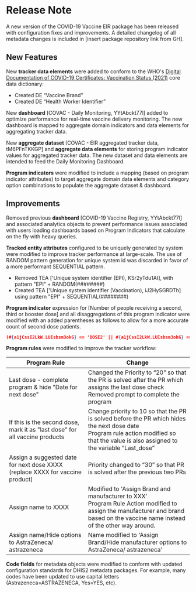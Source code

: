 # Release Note

A new version of the COVID-19 Vaccine EIR package has been released with configuration fixes and improvements. A detailed changelog of all metadata changes is included in [insert package repository link from GH].  

## New Features

New **tracker data elements** were added to conform to the WHO's [Digital Documentation of COVID-19 Certificates: Vaccination Status (2021)](https://www.who.int/publications/i/item/WHO-2019-nCoV-Digital_certificates-vaccination-data_dictionary-2021.1) core data dictionary:

* Created DE “Vaccine Brand”
* Created DE “Health Worker Identifier”

New **dashboard** [COVAC - Daily Monitoring, YYtAbckt77l] added to optimize performance for real-time vaccine delivery monitoring. The new dashboard is mapped to aggregate domain indicators and data elements for aggregating tracker data.

New **aggregate dataset** [COVAC - EIR aggregated tracker data, tM6PFnTKKGP] and **aggregate data elements** for storing program indicator values for aggregated tracker data. The new dataset and data elements are intended to feed the Daily Monitoring Dashboard.

**Program indicators** were modified to include a mapping (based on program indicator attributes) to target aggregate domain data elements and category option combinations to populate the aggregate dataset & dashboard.

## Improvements

Removed previous **dashboard** [COVID-19 Vaccine Registry, YYtAbckt77l] and associated analytics objects to prevent performance issues associated with users loading dashboards based on Program Indicators that calculate on the fly with heavy queries.

**Tracked entity attributes** configured to be uniquely generated by system were modified to improve tracker performance at large-scale. The use of RANDOM pattern generation for unique system id was discarded in favor of a more performant SEQUENTIAL pattern.

* Removed TEA ['Unique system identifier (EPI), KSr2yTdu1AI], with pattern "EPI" + RANDOM(########)
* Created TEA ['Unique system identifier (Vaccination), iJ2HySGRDTh] using pattern "EPI" + SEQUENTIAL(########)

**Program indicator** expression for [Number of people receiving a second, third or booster dose] and all disaggregations of this program indicator were modified with an added parentheses as follows to allow for a more accurate count of second dose patients.

```json
(#{a1jCssI2LkW.LUIsbsm3okG} == 'DOSE2' || #{a1jCssI2LkW.LUIsbsm3okG} == 'DOSE3' || #{a1jCssI2LkW.LUIsbsm3okG} == 'BOOSTER') && **(**#{a1jCssI2LkW.bbnyNYD1wgS} == 'ASTRAZENECA' || #{a1jCssI2LkW.bbnyNYD1wgS} == 'BIONTECHPFIZER' || #{a1jCssI2LkW.bbnyNYD1wgS} == 'MODERNA' || #{a1jCssI2LkW.bbnyNYD1wgS} == 'GAMALEYA' || #{a1jCssI2LkW.bbnyNYD1wgS} == 'SINOPHARM'**)** && V{program_stage_id} == 'a1jCssI2LkW'
```

**Program rules** were modified to improve the tracker workflow:

| Program Rule                                                 | Change                                                       |
| ------------------------------------------------------------ | ------------------------------------------------------------ |
| Last dose - complete program & hide "Date for next dose"     | Changed the Priority to “20” so that the PR is solved after the PR which assigns the last dose check </br> Removed prompt to complete the program |
| If this is the second dose, mark it as "last dose" for all vaccine products | Change priority to 10 so that the PR is solved before the PR which hides the next dose date </br> Program rule action modified so that the value is also assigned to the variable “Last_dose” |
| Assign a suggested date for next dose XXXX (replace XXXX for vaccine product) | Priority changed to “30” so that PR is solved after the previous two PRs |
| Assign name to XXXX                                          | Modified to 'Assign Brand and manufacturer to XXX' </br> Program Rule Action modified to assign the manufacturer and brand based on the vaccine name instead of the other way around. |
| Assign name/Hide options to AstraZeneca/ astrazeneca         | Name modified to 'Assign Brand/Hide manufacturer options to AstraZeneca/ astrazeneca' |

**Code fields** for metadata objects were modified to conform with updated configuration standards for DHIS2 metadata packages. For example, many codes have been updated to use capital letters (Astrazeneca=ASTRAZENECA, Yes=YES, etc).
